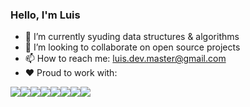 <!-- ![Header](anarquismo.jpg "0% government, 100% independent talent built for big things") -->

### Hello, I'm Luis

<!-- 🤔 I’m looking for help with ... -->
<!--  🔭 I’m currently working on ... -->
- 🌱 I’m currently syuding data structures & algorithms 
- 👯 I’m looking to collaborate on open source projects
- 📫 How to reach me: luis.dev.master@gmail.com 
- ♥️ Proud to work with:

[<img src="https://img.icons8.com/color/48/000000/javascript--v1.png">](https://developer.mozilla.org/en-US/docs/Web/JavaScript)[<img src="https://img.icons8.com/color/48/000000/typescript.png">](https://www.typescriptlang.org/)[<img src="https://img.icons8.com/color/48/000000/graphql.png"/>](https://graphql.org/)[<img src="https://img.icons8.com/color/48/000000/react-native.png">](https://reactjs.org/)[<img src="https://img.icons8.com/color/48/000000/html-5--v1.png">](https://developer.mozilla.org/en-US/docs/Glossary/HTML5)[<img src="https://img.icons8.com/color/48/000000/css3.png">](https://developer.mozilla.org/en-US/docs/Web/CSS)[<img src="https://img.icons8.com/color/44/000000/ruby-programming-language.png"/>](https://rubyonrails.org/)<img src="https://img.icons8.com/ios-filled/48/000000/c-sharp-logo.png"/>
<!--
![Luis's GitHub stats](https://github-readme-stats.vercel.app/api?username=luislopez-dev&show_icons=true&theme=dark)
-->

<!-- ![Top Langs](https://github-readme-stats.vercel.app/api/top-langs/?username=luislopez-dev&langs_count=8) -->



